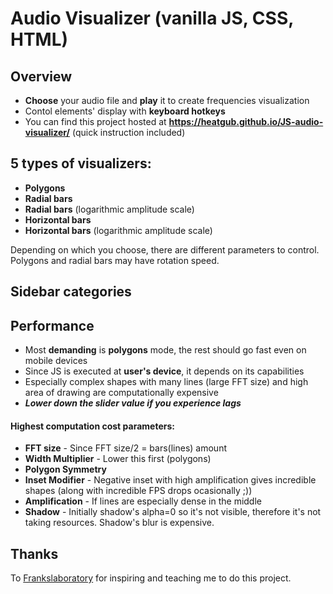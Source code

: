 # Audio Visualizer (vanilla JS, CSS, HTML)
## Overview
- **Choose** your audio file and **play** it to create frequencies visualization
- Contol elements' display with **keyboard hotkeys**
- You can find this project hosted at **https://heatgub.github.io/JS-audio-visualizer/** (quick instruction included)

## 5 types of visualizers:
- **Polygons**
- **Radial bars**
- **Radial bars** (logarithmic amplitude scale)
- **Horizontal bars**
- **Horizontal bars** (logarithmic amplitude scale)

Depending on which you choose, there are different parameters to control. Polygons and radial bars may have rotation speed.

## Sidebar categories

## Performance
- Most **demanding** is **polygons** mode, the rest should go fast even on mobile devices
- Since JS is executed at **user's device**, it depends on its capabilities
- Especially complex shapes with many lines (large FFT size) and high area of drawing are computationally expensive
- ***Lower down the slider value if you experience lags***

#### Highest computation cost parameters:
- **FFT size** - Since FFT size/2 = bars(lines) amount
- **Width Multiplier** - Lower this first (polygons)
- **Polygon Symmetry**
- **Inset Modifier** - Negative inset with high amplification gives incredible shapes (along with incredible FPS drops ocasionally ;))
- **Amplification** - If lines are especially dense in the middle
- **Shadow** - Initially shadow's alpha=0 so it's not visible, therefore it's not taking resources. Shadow's blur is expensive.

## Thanks
To [Frankslaboratory](https://www.youtube.com/@Frankslaboratory) for inspiring and teaching me to do this project.